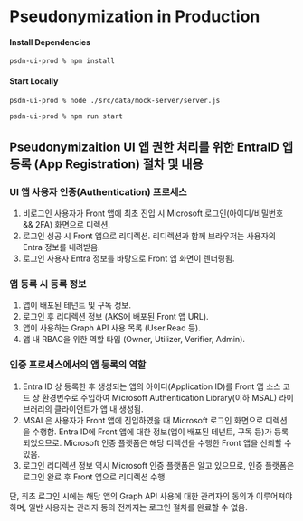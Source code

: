 # Pseudonymization in Production

#### Install Dependencies
```
psdn-ui-prod % npm install 
```

#### Start Locally

```bash
psdn-ui-prod % node ./src/data/mock-server/server.js
```

```bash
psdn-ui-prod % npm run start  
```

## Pseudonymizaition UI 앱 권한 처리를 위한 EntraID 앱 등록 (App Registration) 절차 및 내용 

### UI 앱 사용자 인증(Authentication) 프로세스 

1. 비로그인 사용자가 Front 앱에 최초 진입 시 Microsoft 로그인(아이디/비밀번호 && 2FA) 화면으로 디렉션. 
2. 로그인 성공 시 Front 앱으로 리디렉션. 리디렉션과 함께 브라우저는 사용자의 Entra 정보를 내려받음.
3. 로그인 사용자 Entra 정보를 바탕으로 Front 앱 화면이 렌더링됨.

### 앱 등록 시 등록 정보 
1. 앱이 배포된 테넌트 및 구독 정보.
2. 로그인 후 리디렉션 정보 (AKS에 배포된 Front 앱 URL). 
3. 앱이 사용하는 Graph API 사용 목록 (User.Read 등).
4. 앱 내 RBAC을 위한 역할 타입 (Owner, Utilizer, Verifier, Admin). 

### 인증 프로세스에서의 앱 등록의 역할 

1.  Entra ID 상 등록한 후 생성되는 앱의 아이디(Application ID)를 Front 앱 소스 코드 상 환경변수로 주입하여 Microsoft Authentication Library(이하 MSAL) 라이브러리의 클라이언트가 앱 내 생성됨.
2.  MSAL은 사용자가 Front 앱에 진입하였을 때 Microsoft 로그인 화면으로 디렉션을 수행함. Entra ID에 Front 앱에 대한 정보(앱이 배포된 테넌트, 구독 등)가 등록되었으므로. Microsoft 인증 플랫폼은 해당 디렉션을 수행한 Front 앱을 신뢰할 수 있음.
3.  로그인 리디렉션 정보 역시 Microsoft 인증 플랫폼은 알고 있으므로, 인증 플랫폼은 로그인 완료 후 Front 앱으로 리디렉션 수행. 

단, 최초 로그인 시에는 해당 앱의 Graph API 사용에 대한 관리자의 동의가 이루어져야 하며, 일반 사용자는 관리자 동의 전까지는 로그인 절차를 완료할 수 없음.  

   
